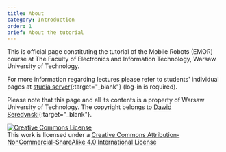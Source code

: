 ```yaml
---
title: About
category: Introduction
order: 1
brief: About the tutorial
---
```


This is official page constituting the tutorial of the Mobile Robots (EMOR) course at The Faculty of Electronics and Information Technology, Warsaw University of Technology.

For more information regarding lectures please refer to students' individual pages at
[studia server](https://studia.elka.pw.edu.pl/EN/22L){:target="_blank"} (log-in is required).

Please note that this page and all its contents is a property of Warsaw University of Technology. The copyright belongs to [Dawid Seredyński]({{site.baseurl}}/03_references/03_example_task){:target="_blank"}.

<div><a rel="license" href="http://creativecommons.org/licenses/by-nc-sa/4.0/"><img alt="Creative Commons License" style="border-width:0" src="https://i.creativecommons.org/l/by-nc-sa/4.0/88x31.png" /></a><br />This work is licensed under a <a rel="license" href="http://creativecommons.org/licenses/by-nc-sa/4.0/">Creative Commons Attribution-NonCommercial-ShareAlike 4.0 International License</a></div>
